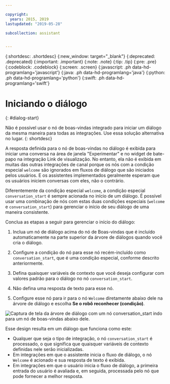```yaml
---

copyright:
  years: 2015, 2019
lastupdated: "2019-05-28"

subcollection: assistant


---
```


{:shortdesc: .shortdesc}
{:new_window: target="_blank"}
{:deprecated: .deprecated}
{:important: .important}
{:note: .note}
{:tip: .tip}
{:pre: .pre}
{:codeblock: .codeblock}
{:screen: .screen}
{:javascript: .ph data-hd-programlang='javascript'}
{:java: .ph data-hd-programlang='java'}
{:python: .ph data-hd-programlang='python'}
{:swift: .ph data-hd-programlang='swift'}

# Iniciando o diálogo
{: #dialog-start}

Não é possível usar o nó de boas-vindas integrado para iniciar um diálogo da mesma maneira para todas as integrações. Use essa solução alternativa no lugar.
{: shortdesc}

A resposta definida para o nó de boas-vindas no diálogo é exibida para iniciar uma conversa na área de janela "Experimentar" e no widget de bate-papo na integração Link de visualização. No entanto, ela não é exibida em muitas das outras integrações de canal porque os nós com a condição especial `welcome` são ignorados em fluxos de diálogo que são iniciados pelos usuários. E os assistentes implementados geralmente esperam que os usuários iniciem conversas com eles, não o contrário.

Diferentemente da condição especial `welcome`, a condição especial `conversation_start` é sempre acionada no início de um diálogo. É possível usar uma combinação de nós com estas duas condições especiais (`welcome` e `conversation_start`) para gerenciar o início de seu diálogo de uma maneira consistente.

Conclua as etapas a seguir para gerenciar o início do diálogo:

1.  Inclua um nó de diálogo acima do nó de Boas-vindas que é incluído automaticamente na parte superior da árvore de diálogos quando você cria o diálogo.

1.  Configure a condição do nó para esse nó recém-incluído como `conversation_start`, que é uma condição especial, conforme descrito anteriormente.

1.  Defina quaisquer variáveis de contexto que você deseja configurar com valores padrão para o diálogo no nó `conversation_start`.

1.  Não defina uma resposta de texto para esse nó.

1.  Configure esse nó para ir para o nó `Welcome` diretamente abaixo dele na árvore de diálogo e escolha **Se o robô reconhecer (condição)**.

![Captura de tela da árvore de diálogo com um nó conversation_start indo para um nó de boas-vindas abaixo dele.](images/dialog-start.png)

Esse design resulta em um diálogo que funciona como este:

- Qualquer que seja o tipo de integração, o nó `conversation_start` é processado, o que significa que quaisquer variáveis de contexto definidas nele serão inicializadas.
- Em integrações em que o assistente inicia o fluxo de diálogo, o nó `Welcome` é acionado e sua resposta de texto é exibida.
- Em integrações em que o usuário inicia o fluxo de diálogo, a primeira entrada do usuário é avaliada e, em seguida, processada pelo nó que pode fornecer a melhor resposta.
